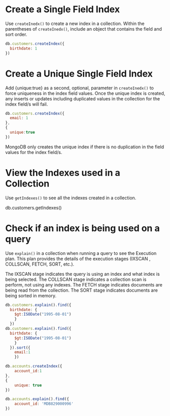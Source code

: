 # Create a Single Field Index
Use  `createInedx()` to create a new index in a collection. Within the parentheses of  `createInedx()`, include an object that contains the field and sort order.
```js
db.customers.createIndex({
  birthdate: 1
})
```
# Create a Unique Single Field Index
Add {unique:true} as a second, optional, parameter in  `createInedx()` to force uniqueness in the index field values. Once the unique index is created, any inserts or updates including duplicated values in the collection for the index field/s will fail.
```js
db.customers.createIndex({
  email: 1
},
{
  unique:true
})
```
MongoDB only creates the unique index if there is no duplication in the field values for the index field/s.


# View the Indexes used in a Collection
Use `getIndexes()` to see all the indexes created in a collection.

db.customers.getIndexes()

# Check if an index is being used on a query
Use `explain()` in a collection when running a query to see the Execution plan. This plan provides the details of the execution stages (IXSCAN , COLLSCAN, FETCH, SORT, etc.).

The IXSCAN stage indicates the query is using an index and what index is being selected.
The COLLSCAN stage indicates a collection scan is perform, not using any indexes.
The FETCH stage indicates documents are being read from the collection.
The SORT stage indicates documents are being sorted in memory.
```js
db.customers.explain().find({
  birthdate: {
    $gt:ISODate("1995-08-01")
    }
  })
db.customers.explain().find({
  birthdate: {
    $gt:ISODate("1995-08-01")
    }
  }).sort({
    email:1
    })

db.accounts.createIndex({
    account_id:1
},
{
    unique: true
})

db.accounts.explain().find({
    account_id: 'MDB829000996'
})
```